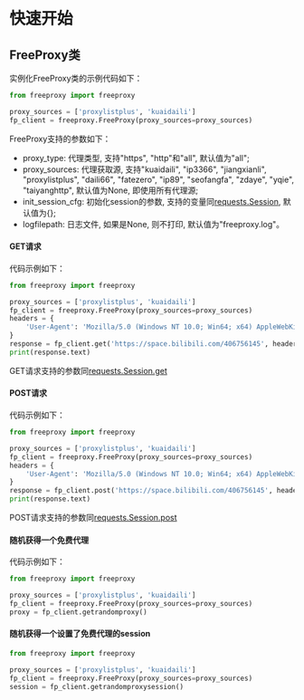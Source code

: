 # 快速开始

## FreeProxy类

实例化FreeProxy类的示例代码如下：

```python
from freeproxy import freeproxy

proxy_sources = ['proxylistplus', 'kuaidaili']
fp_client = freeproxy.FreeProxy(proxy_sources=proxy_sources)
```

FreeProxy支持的参数如下：

- proxy_type: 代理类型, 支持"https", "http"和"all", 默认值为"all";
- proxy_sources: 代理获取源, 支持"kuaidaili", "ip3366", "jiangxianli", "proxylistplus", "daili66", "fatezero", "ip89", "seofangfa", "zdaye", "yqie", "taiyanghttp", 默认值为None, 即使用所有代理源;
- init_session_cfg: 初始化session的参数, 支持的变量同[requests.Session](https://docs.python-requests.org/en/latest/), 默认值为{};
- logfilepath: 日志文件, 如果是None, 则不打印, 默认值为"freeproxy.log"。


#### GET请求

代码示例如下：

```python
from freeproxy import freeproxy

proxy_sources = ['proxylistplus', 'kuaidaili']
fp_client = freeproxy.FreeProxy(proxy_sources=proxy_sources)
headers = {
    'User-Agent': 'Mozilla/5.0 (Windows NT 10.0; Win64; x64) AppleWebKit/537.36 (KHTML, like Gecko) Chrome/98.0.4758.102 Safari/537.36'
}
response = fp_client.get('https://space.bilibili.com/406756145', headers=headers)
print(response.text)
```

GET请求支持的参数同[requests.Session.get](https://docs.python-requests.org/en/latest/)


#### POST请求

代码示例如下：

```python
from freeproxy import freeproxy

proxy_sources = ['proxylistplus', 'kuaidaili']
fp_client = freeproxy.FreeProxy(proxy_sources=proxy_sources)
headers = {
    'User-Agent': 'Mozilla/5.0 (Windows NT 10.0; Win64; x64) AppleWebKit/537.36 (KHTML, like Gecko) Chrome/98.0.4758.102 Safari/537.36'
}
response = fp_client.post('https://space.bilibili.com/406756145', headers=headers)
print(response.text)
```

POST请求支持的参数同[requests.Session.post](https://docs.python-requests.org/en/latest/)


#### 随机获得一个免费代理

代码示例如下：

```python
from freeproxy import freeproxy

proxy_sources = ['proxylistplus', 'kuaidaili']
fp_client = freeproxy.FreeProxy(proxy_sources=proxy_sources)
proxy = fp_client.getrandomproxy()
```


#### 随机获得一个设置了免费代理的session

```python
from freeproxy import freeproxy

proxy_sources = ['proxylistplus', 'kuaidaili']
fp_client = freeproxy.FreeProxy(proxy_sources=proxy_sources)
session = fp_client.getrandomproxysession()
```